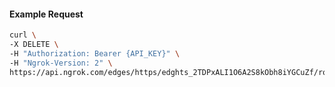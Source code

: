 <!-- Code generated for API Clients. DO NOT EDIT. -->
#### Example Request
```bash
curl \
-X DELETE \
-H "Authorization: Bearer {API_KEY}" \
-H "Ngrok-Version: 2" \
https://api.ngrok.com/edges/https/edghts_2TDPxALI1O6A2S8kObh8iYGCuZf/routes/edghtsrt_2TDPxBQoQY38xTvERa7Qc54sUxq/request_headers
